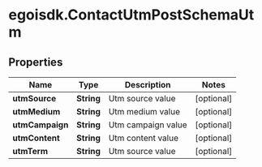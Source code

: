 # egoisdk.ContactUtmPostSchemaUtm

## Properties

Name | Type | Description | Notes
------------ | ------------- | ------------- | -------------
**utmSource** | **String** | Utm source value | [optional] 
**utmMedium** | **String** | Utm medium value | [optional] 
**utmCampaign** | **String** | Utm campaign value | [optional] 
**utmContent** | **String** | Utm content value | [optional] 
**utmTerm** | **String** | Utm source value | [optional] 



